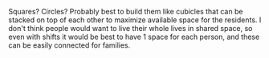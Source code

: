 Squares? Circles?
Probably best to build them like cubicles that can be stacked on top of each other to maximize available space for the residents. 
I don't think people would want to live their whole lives in shared space, so even with shifts it would be best to have 
1 space for each person, and these can be easily connected for families. 
